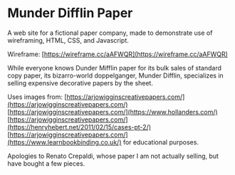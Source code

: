 # Munder Difflin Paper
A web site for a fictional paper company, made to demonstrate use of wireframing, HTML, CSS, and Javascript.

Wireframe: [https://wireframe.cc/aAFWQR](https://wireframe.cc/aAFWQR)

While everyone knows Dunder Mifflin paper for its bulk sales of standard copy paper, its bizarro-world doppelganger, Munder Difflin, specializes in selling expensive decorative papers by the sheet.

Uses images from:
[https://arjowigginscreativepapers.com/](https://arjowigginscreativepapers.com/)
[https://arjowigginscreativepapers.com/](https://www.hollanders.com/)
[https://arjowigginscreativepapers.com/](https://henryhebert.net/2011/02/15/cases-pt-2/)
[https://arjowigginscreativepapers.com/](https://www.learnbookbinding.co.uk/)
for educational purposes.

Apologies to Renato Crepaldi, whose paper I am not actually selling, but have bought a few pieces.
